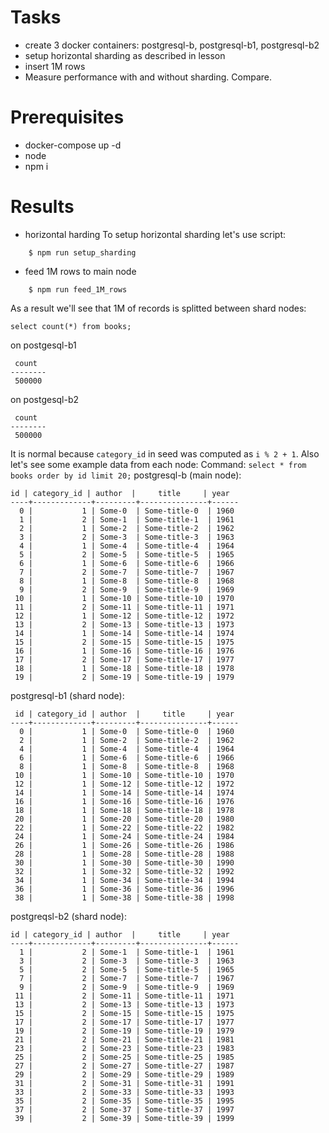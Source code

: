 # Tasks
* create 3 docker containers: postgresql-b, postgresql-b1, postgresql-b2
* setup horizontal sharding as described in lesson
* insert 1M rows
* Measure performance with and without sharding. Compare.

# Prerequisites
* docker-compose up -d
* node
* npm i

# Results
* horizontal harding
To setup horizontal sharding let's use script:
```
    $ npm run setup_sharding
```
* feed 1M rows to main node
```
    $ npm run feed_1M_rows
```
As a result we'll see that 1M of records is splitted between shard nodes:
```
select count(*) from books;
```
on postgesql-b1
```
 count
--------
 500000
```
on postgesql-b2
```
 count
--------
 500000
```
It is normal because `category_id` in seed was computed as `i % 2 + 1`.
Also let's see some example data from each node:
Command: `select * from books order by id limit 20;`
postgresql-b (main node):
```
id | category_id | author  |     title     | year
----+-------------+---------+---------------+------
  0 |           1 | Some-0  | Some-title-0  | 1960
  1 |           2 | Some-1  | Some-title-1  | 1961
  2 |           1 | Some-2  | Some-title-2  | 1962
  3 |           2 | Some-3  | Some-title-3  | 1963
  4 |           1 | Some-4  | Some-title-4  | 1964
  5 |           2 | Some-5  | Some-title-5  | 1965
  6 |           1 | Some-6  | Some-title-6  | 1966
  7 |           2 | Some-7  | Some-title-7  | 1967
  8 |           1 | Some-8  | Some-title-8  | 1968
  9 |           2 | Some-9  | Some-title-9  | 1969
 10 |           1 | Some-10 | Some-title-10 | 1970
 11 |           2 | Some-11 | Some-title-11 | 1971
 12 |           1 | Some-12 | Some-title-12 | 1972
 13 |           2 | Some-13 | Some-title-13 | 1973
 14 |           1 | Some-14 | Some-title-14 | 1974
 15 |           2 | Some-15 | Some-title-15 | 1975
 16 |           1 | Some-16 | Some-title-16 | 1976
 17 |           2 | Some-17 | Some-title-17 | 1977
 18 |           1 | Some-18 | Some-title-18 | 1978
 19 |           2 | Some-19 | Some-title-19 | 1979
```
postgresql-b1 (shard node):
```
 id | category_id | author  |     title     | year
----+-------------+---------+---------------+------
  0 |           1 | Some-0  | Some-title-0  | 1960
  2 |           1 | Some-2  | Some-title-2  | 1962
  4 |           1 | Some-4  | Some-title-4  | 1964
  6 |           1 | Some-6  | Some-title-6  | 1966
  8 |           1 | Some-8  | Some-title-8  | 1968
 10 |           1 | Some-10 | Some-title-10 | 1970
 12 |           1 | Some-12 | Some-title-12 | 1972
 14 |           1 | Some-14 | Some-title-14 | 1974
 16 |           1 | Some-16 | Some-title-16 | 1976
 18 |           1 | Some-18 | Some-title-18 | 1978
 20 |           1 | Some-20 | Some-title-20 | 1980
 22 |           1 | Some-22 | Some-title-22 | 1982
 24 |           1 | Some-24 | Some-title-24 | 1984
 26 |           1 | Some-26 | Some-title-26 | 1986
 28 |           1 | Some-28 | Some-title-28 | 1988
 30 |           1 | Some-30 | Some-title-30 | 1990
 32 |           1 | Some-32 | Some-title-32 | 1992
 34 |           1 | Some-34 | Some-title-34 | 1994
 36 |           1 | Some-36 | Some-title-36 | 1996
 38 |           1 | Some-38 | Some-title-38 | 1998
```
postgreqsl-b2 (shard node):
```
id | category_id | author  |     title     | year
----+-------------+---------+---------------+------
  1 |           2 | Some-1  | Some-title-1  | 1961
  3 |           2 | Some-3  | Some-title-3  | 1963
  5 |           2 | Some-5  | Some-title-5  | 1965
  7 |           2 | Some-7  | Some-title-7  | 1967
  9 |           2 | Some-9  | Some-title-9  | 1969
 11 |           2 | Some-11 | Some-title-11 | 1971
 13 |           2 | Some-13 | Some-title-13 | 1973
 15 |           2 | Some-15 | Some-title-15 | 1975
 17 |           2 | Some-17 | Some-title-17 | 1977
 19 |           2 | Some-19 | Some-title-19 | 1979
 21 |           2 | Some-21 | Some-title-21 | 1981
 23 |           2 | Some-23 | Some-title-23 | 1983
 25 |           2 | Some-25 | Some-title-25 | 1985
 27 |           2 | Some-27 | Some-title-27 | 1987
 29 |           2 | Some-29 | Some-title-29 | 1989
 31 |           2 | Some-31 | Some-title-31 | 1991
 33 |           2 | Some-33 | Some-title-33 | 1993
 35 |           2 | Some-35 | Some-title-35 | 1995
 37 |           2 | Some-37 | Some-title-37 | 1997
 39 |           2 | Some-39 | Some-title-39 | 1999
```
